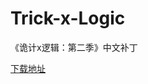 # Trick-x-Logic
《诡计x逻辑：第二季》中文补丁


[下载地址](https://github.com/TeamPBCN/Trick-x-Logic/releases/latest)
